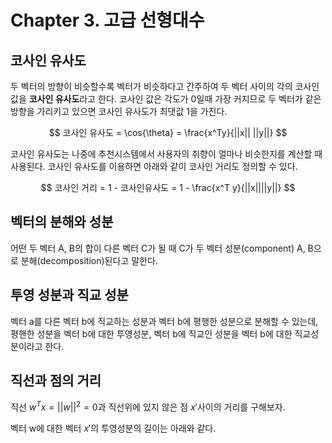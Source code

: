# Chapter 3. 고급 선형대수 


## 코사인 유사도

두 벡터의 방향이 비슷할수록 벡터가 비슷하다고 간주하여 두 벡터 사이의 각의 코사인 값을 **코사인 유사도**라고 한다. 코사인 값은 각도가 0일때 가장 커지므로 두 벡터가 같은 방향을 가리키고 있으면 코사인 유사도가 최댓값 1을 가진다.

$$ 코사인 유사도 = \cos{\theta} = \frac{x^Ty}{||x|| ||y||} $$

코사인 유사도는 나중에 추천시스템에서 사용자의 취향이 얼마나 비슷한지를 계산할 때 사용된다. 코사인 유사도를 이용하면 아래와 같이 코사인 거리도 정의할 수 있다.

$$ 코사인 거리 = 1 - 코사인유사도 = 1 - \frac{x^T y}{||x||||y||} $$


## 벡터의 분해와 성분

어떤 두 벡터 A, B의 합이 다른 벡터 C가 될 때 C가 두 벡터 성분(component) A, B으로 분해(decomposition)된다고 말한다. 

## 투영 성분과 직교 성분

벡터 a를 다른 벡터 b에 직교하는 성분과 벡터 b에 평행한 성분으로 분해할 수 있는데, 평핸한 성분을 벡터 b에 대한 투영성분, 벡터 b에 직교인 성분을 벡터 b에 대한 직교성분이라고 한다.

## 직선과 점의 거리

직선 $w^Tx = ||w||^2 = 0$과 직선위에 있지 않은 점 $x'$사이의 거리를 구해보자.

벡터 w에 대한 벡터 $x'$의 투영성분의 길이는 아래와 같다.

